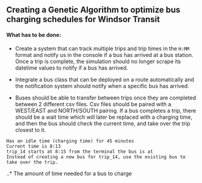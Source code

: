 ## Creating a Genetic Algorithm to optimize bus charging schedules for Windsor Transit

#### What has to be done:
- Create a system that can track multiple trips and trip times in the `H:MM` format and notify us in the console if
a bus has arrived at a bus station. Once a trip is complete, the simulation should no longer scrape its datetime values
to notify if a bus has arrived. 

- Integrate a bus class that can be deployed on a route automatically and the notification system should notify when a
specific bus has arrived. 

- Buses should be able to transfer between trips once they are completed between 2 different csv files. Csv files should
be paired with a WEST/EAST and NORTH/SOUTH pairing. If a bus completes a trip, there should be a wait time which will
later be replaced with a charging time, and then the bus should check the current time, and take over the trip closest to it.

```Bus finishes trip_1 at 7:28
Has an idle time (charging time) for 45 minutes
Current time is 8:13
trip_14 starts at 8:15 from the terminal the bus is at
Instead of creating a new bus for trip_14, use the existing bus to take over the trip.
```
..* The amount of time needed for a bus to charge 


